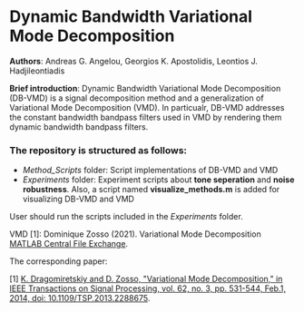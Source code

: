 # Dynamic Bandwidth Variational Mode Decomposition

**Authors**: Andreas G. Angelou, Georgios K. Apostolidis, Leontios J. Hadjileontiadis

**Brief introduction**: Dynamic Bandwidth Variational Mode Decomposition (DB-VMD) is a signal decomposition method and a generalization of Variational Mode Decomposition (VMD). In particualr, DB-VMD addresses the constant bandwidth bandpass filters used in VMD by rendering them dynamic bandwidth bandpass filters. 

### The repository is structured as follows:
- *Method_Scripts* folder: Script implementations of DB-VMD and VMD
- *Experiments* folder: Experiment scripts about **tone seperation** and **noise robustness**. Also, a script named **visualize_methods.m** is added for visualizing DB-VMD and VMD

User should run the scripts included in the *Experiments* folder.

VMD [1]: Dominique Zosso (2021). Variational Mode Decomposition [MATLAB Central File Exchange](https://www.mathworks.com/matlabcentral/fileexchange/44765-variational-mode-decomposition).

The corresponding paper:

[1] [K. Dragomiretskiy and D. Zosso, "Variational Mode Decomposition," in IEEE Transactions on Signal Processing, vol. 62, no. 3, pp. 531-544, Feb.1, 2014, doi: 10.1109/TSP.2013.2288675](https://ieeexplore.ieee.org/abstract/document/6655981).
